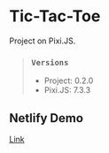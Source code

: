 # Tic-Tac-Toe

Project on Pixi.JS.

> ### ``Versions``
> * Project: 0.2.0
> * Pixi.JS: 7.3.3

## Netlify Demo

[Link](https://yds-tic-tac-toe.netlify.app)
